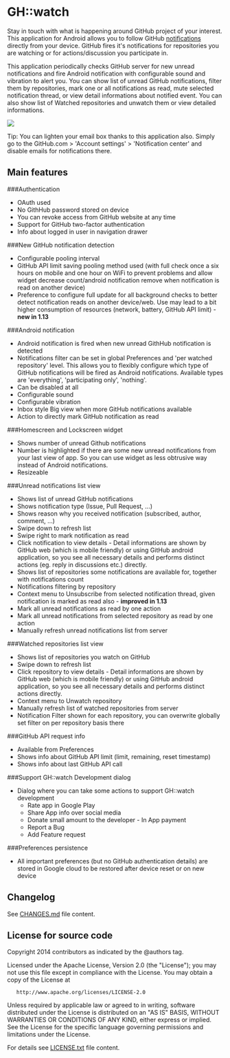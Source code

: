 GH::watch
=========
Stay in touch with what is happening around GitHub project of your interest. 
This application for Android allows you to follow GitHub [notifications](https://help.github.com/articles/notifications) directly from your device.
GitHub fires it's notifications for repositories you are watching or for actions/discussion you participate in. 

This application periodically checks GitHub server for new unread notifications and fire Android notification 
with configurable sound and vibration to alert you. You can show list of unread GitHub notifications, filter 
them by repositories, mark one or all notifications as read, mute selected notification thread, or view detail 
informations about notified event. You can also show list of Watched repositories and unwatch them or view 
detailed informations.

<a href="https://play.google.com/store/apps/details?id=com.daskiworks.ghwatch" alt="Download from Google Play">
  <img src="http://www.android.com/images/brand/android_app_on_play_large.png">
</a>

Tip: You can lighten your email box thanks to this application also. 
Simply go to the GitHub.com > 'Account settings' > 'Notification center' and disable emails for notifications there.

Main features
-------------

###Authentication
* OAuth used
* No GithHub password stored on device
* You can revoke access from GitHub website at any time
* Support for GitHub two-factor authentication
* Info about logged in user in navigation drawer

###New GitHub notification detection
* Configurable pooling interval
* GitHub API limit saving pooling method used (with full check once a six hours on mobile 
  and one hour on WiFi to prevent problems and allow widget decrease count/android notification remove when 
  notification is read on another device)
* Preference to configure full update for all background checks to better detect notification reads 
  on another device/web. Use may lead to a bit higher consumption of resources (network, battery, GitHub API limit) - **new in 1.13**

###Android notification
* Android notification is fired when new unread GithHub notification is detected
* Notifications filter can be set in global Preferences and 'per watched repository' level. 
  This allows you to flexibly configure which type of GitHub notifications will be 
  fired as Android notifications. Available types are 'everything', 'participating only', 'nothing'.    
* Can be disabled at all
* Configurable sound
* Configurable vibration
* Inbox style Big view when more GitHub notifications available
* Action to directly mark GitHub notification as read
  
###Homescreen and Lockscreen widget
* Shows number of unread Github notifications
* Number is highlighted if there are some new unread notifications from your last view of app. So you can use 
  widget as less obtrusive way instead of Android notifications.
* Resizeable  
  
###Unread notifications list view
* Shows list of unread GitHub notifications
* Shows notification type (Issue, Pull Request, ...) 
* Shows reason why you received notification (subscribed, author, comment, ...)
* Swipe down to refresh list
* Swipe right to mark notification as read
* Click notification to view details - Detail informations are shown by 
  GitHub web (which is mobile friendly) or using GitHub android application, 
  so you see all necessary details and performs distinct actions (eg. reply in discussions etc.) directly.
* Shows list of repositories some notifications are available for, together with notifications count
* Notifications filtering by repository
* Context menu to Unsubscribe from selected notification thread, given notification is marked as read also - **improved in 1.13**
* Mark all unread notifications as read by one action
* Mark all unread notifications from selected repository as read by one action
* Manually refresh unread notifications list from server

###Watched repositories list view
* Shows list of repositories you watch on GitHub
* Swipe down to refresh list
* Click repository to view details - Detail informations are shown 
  by GitHub web (which is mobile friendly) or using GitHub android 
  application, so you see all necessary details and performs distinct actions directly.
* Context menu to Unwatch repository
* Manually refresh list of watched repositories from server
* Notification Filter shown for each repository, you can overwrite 
  globally set filter on per repository basis there

###GitHub API request info
* Available from Preferences
* Shows info about GitHub API limit (limit, remaining, reset timestamp)
* Shows info about last GitHub API call 

###Support GH::watch Development dialog
* Dialog where you can take some actions to support GH::watch development
  * Rate app in Google Play
  * Share App info over social media
  * Donate small amount to the developer - In App payment
  * Report a Bug
  * Add Feature request

###Preferences persistence
* All important preferences (but no GitHub authentication details) are stored in Google 
  cloud to be restored after device reset or on new device
  
Changelog
---------

See [CHANGES.md](CHANGES.md) file content.

License for source code
-----------------------

   Copyright 2014 contributors as indicated by the @authors tag.

   Licensed under the Apache License, Version 2.0 (the "License");
   you may not use this file except in compliance with the License.
   You may obtain a copy of the License at

       http://www.apache.org/licenses/LICENSE-2.0

   Unless required by applicable law or agreed to in writing, software
   distributed under the License is distributed on an "AS IS" BASIS,
   WITHOUT WARRANTIES OR CONDITIONS OF ANY KIND, either express or implied.
   See the License for the specific language governing permissions and
   limitations under the License.


For details see [LICENSE.txt](LICENSE.txt) file content.
   
